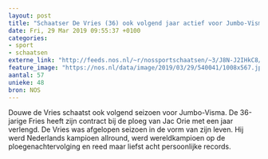```yaml
---
layout: post
title: "Schaatser De Vries (36) ook volgend jaar actief voor Jumbo-Visma"
date: Fri, 29 Mar 2019 09:55:37 +0100
categories: 
- sport 
- schaatsen 
externe_link: "http://feeds.nos.nl/~r/nossportschaatsen/~3/J8N-J2IHkC8/2278070"
feature_image: "https://nos.nl/data/image/2019/03/29/540041/1008x567.jpg"
aantal: 57
unieke: 48
bron: NOS
---
```


<p>Douwe de Vries schaatst ook volgend seizoen voor Jumbo-Visma. De 36-jarige Fries heeft zijn contract bij de ploeg van Jac Orie met een jaar verlengd.  De Vries was afgelopen seizoen in de vorm van zijn leven. Hij werd Nederlands kampioen allround, werd wereldkampioen op de ploegenachtervolging en reed maar liefst acht persoonlijke records.</p><img src="http://feeds.feedburner.com/~r/nossportschaatsen/~4/J8N-J2IHkC8" height="1" width="1" alt=""/>
